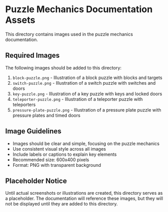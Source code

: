 # Puzzle Mechanics Documentation Assets

This directory contains images used in the puzzle mechanics documentation.

## Required Images

The following images should be added to this directory:

1. `block-puzzle.png` - Illustration of a block puzzle with blocks and targets
2. `switch-puzzle.png` - Illustration of a switch puzzle with switches and doors
3. `key-puzzle.png` - Illustration of a key puzzle with keys and locked doors
4. `teleporter-puzzle.png` - Illustration of a teleporter puzzle with teleporters
5. `pressure-plate-puzzle.png` - Illustration of a pressure plate puzzle with pressure plates and timed doors

## Image Guidelines

- Images should be clear and simple, focusing on the puzzle mechanics
- Use consistent visual style across all images
- Include labels or captions to explain key elements
- Recommended size: 600x400 pixels
- Format: PNG with transparent background

## Placeholder Notice

Until actual screenshots or illustrations are created, this directory serves as a placeholder. The documentation will reference these images, but they will not be displayed until they are added to this directory.
